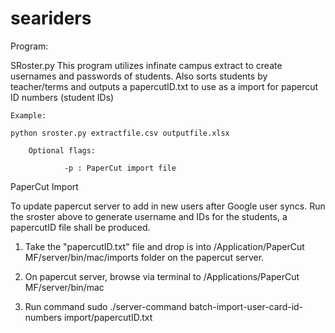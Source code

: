 # seariders

Program:

SRoster.py
This program utilizes infinate campus extract to create usernames and passwords of students. Also sorts students by teacher/terms and outputs a papercutID.txt to use as a import for papercut ID numbers (student IDs)

    Example:

    python sroster.py extractfile.csv outputfile.xlsx

        Optional flags:
        
                -p : PaperCut import file


PaperCut Import

To update papercut server to add in new users after Google user syncs. Run the sroster above to generate username and IDs for the students, a papercutID file shall be produced.

1. Take the "papercutID.txt" file and drop is into /Application/PaperCut MF/server/bin/mac/imports folder on the papercut server.

2. On papercut server, browse via terminal to /Applications/PaperCut MF/server/bin/mac

3. Run command sudo ./server-command batch-import-user-card-id-numbers import/papercutID.txt

